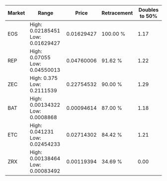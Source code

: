 | Market | Range | Price| Retracement | Doubles to 50% |
| --- | --- | --- | --- | --- |
| EOS | High: 0.02185451<br />Low: 0.01629427 | 0.01629427 | 100.00 % | 1.17 |
| REP | High: 0.07055<br />Low: 0.04550013 | 0.04760006 | 91.62 % | 1.22 |
| ZEC | High: 0.375<br />Low: 0.2111539 | 0.22754532 | 90.00 % | 1.29 |
| BAT | High: 0.00134322<br />Low: 0.0008868 | 0.00094614 | 87.00 % | 1.18 |
| ETC | High: 0.041231<br />Low: 0.02454233 | 0.02714302 | 84.42 % | 1.21 |
| ZRX | High: 0.00138464<br />Low: 0.00083492 | 0.00119394 | 34.69 % | 0.00 |
